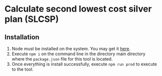 # Calculate second lowest cost silver plan (SLCSP)

## Installation

1. Node must be installed on the system. You may get it [here](https://nodejs.org/en/download/).
2. Execute `npm i` on the command line in the directory main directory where the `package.json` file for this tool is located.
3. Once everything is install successfully, execute `npm run prod` to execute to the tool.